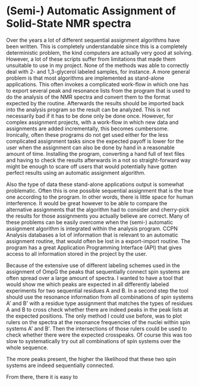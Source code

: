 
(Semi-) Automatic Assignment of Solid-State NMR spectra
=======================================================

Over the years a lot of different sequential assignment algorithms have been written. This is completely understandable since this is a completely deterministic problem, the kind computers are actually very good at solving. However, a lot of these scripts suffer from limitations that made them unsuitable to use in my project. None of the methods was able to correctly deal with 2- and 1,3-glycerol labeled samples, for instance. A more general problem is that most algorithms are implemented as stand-alone applications. This often invokes a complicated work-flow in which one has to export several peak and resonance lists from the program that is used to do the analysis of the NMR spectra and convert them to the format expected by the routine. Afterwards the results should be imported back into the analysis program so the result can be analyzed. This is not necessarily bad if it has to be done only be done once. However, for complex assignment projects, with a work-flow in which new data and assignments are added incrementally, this becomes cumbersome. Ironically, often these programs do not get used either for the less complicated assignment tasks since the expected payoff is lower for the user when the assignment can also be done by hand in a reasonable amount of time. Installing the program, converting a hand full of text files and having to check the results afterwards in a not so straight-forward way might be enough to scare off users that would potentially have gotten perfect results using an automatic assignment algorithm.

Also the type of data these stand-alone applications output is somewhat problematic. Often this is one possible sequential assignment that is the true one according to the program. In other words, there is little space for human interference. It would be great however to be able to compare the alternative assignments that the algorithm had to consider and cherry-pick the results for those assignments you actually believe are correct. Many of these problems can be easily overcome when the (semi-) automatic assignment algorithm is integrated within the analysis program. CCPN Analysis databases a lot of information that is relevant to an automatic assignment routine, that would often be lost in a export-import routine. The program has a great Application Programming Interface (API) that gives access to all information stored in the project by the user.

Because of the extensive use of different labeling schemes used in the assignment of OmpG the peaks that sequentially connect spin systems are often spread over a large amount of spectra. I wanted to have a tool that would show me which peaks are expected in all differently labeled experiments for two sequential residues A and B. In a second step the tool should use the resonance information from all combinations of spin systems A' and B' with a residue type assignment that matches the types of residues A and B to cross check whether there are indeed peaks in the peak lists at the expected positions. The only method I could use before, was to plot rulers on the spectra at the resonance frequencies of the nuclei within spin systems A' and B'. Then the intersections of those rulers could be used to check whether there were the expected crosspeaks. Of course this was too slow to systematically try out all combinations of spin systems over the whole sequence.

The more peaks present, the higher the likelihood that these two spin systems are indeed sequentially connected.

From there, there it is easy to
